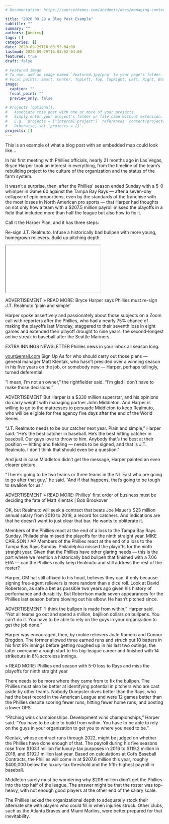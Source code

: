 ```yaml
---
# Documentation: https://sourcethemes.com/academic/docs/managing-content/

title: "2020 09 29 a Blog Post Example"
subtitle: ""
summary: ""
authors: [Andrew]
tags: []
categories: []
date: 2020-09-29T16:03:52-04:00
lastmod: 2020-09-29T16:03:52-04:00
featured: true
draft: false

# Featured image
# To use, add an image named `featured.jpg/png` to your page's folder.
# Focal points: Smart, Center, TopLeft, Top, TopRight, Left, Right, BottomLeft, Bottom, BottomRight.
image:
  caption: ""
  focal_point: ""
  preview_only: false

# Projects (optional).
#   Associate this post with one or more of your projects.
#   Simply enter your project's folder or file name without extension.
#   E.g. `projects = ["internal-project"]` references `content/project/deep-learning/index.md`.
#   Otherwise, set `projects = []`.
projects: []
---
```


This is an example of what a blog post with an embedded map could look like...

In his first meeting with Phillies officials, nearly 21 months ago in Las Vegas, Bryce Harper took an interest in everything, from the timeline of the team’s rebuilding project to the culture of the organization and the status of the farm system.

It wasn’t a surprise, then, after the Phillies' season ended Sunday with a 5-0 whimper in Game 60 against the Tampa Bay Rays — after a seven-day collapse of epic proportions, even by the standards of the franchise with the most losses in North American pro sports — that Harper had thoughts on not only how a team with a $207.5 million payroll missed the playoffs in a field that included more than half the league but also how to fix it.

Call it the Harper Plan, and it has three steps:

Re-sign J.T. Realmuto.
Infuse a historically bad bullpen with more young, homegrown relievers.
Build up pitching depth.
 
<iframe src='www.murraygeo.com/apps/Pellet_Manufacturing.html' ></iframe>

ADVERTISEMENT
» READ MORE: Bryce Harper says Phillies must re-sign J.T. Realmuto ‘plain and simple’

Harper spoke assertively and passionately about those subjects on a Zoom call with reporters after the Phillies, who had a nearly 75% chance of making the playoffs last Monday, staggered to their seventh loss in eight games and extended their playoff drought to nine years, the second-longest active streak in baseball after the Seattle Mariners.

EXTRA INNINGS NEWSLETTER
Phillies news in your inbox all season long.

your@email.com
Sign Up
As for who should carry out those plans — general manager Matt Klentak, who hasn’t presided over a winning season in his five years on the job, or somebody new — Harper, perhaps tellingly, turned deferential.

“I mean, I’m not an owner,” the rightfielder said. “I’m glad I don’t have to make those decisions.”


ADVERTISEMENT
But Harper is a $330 million superstar, and his opinions do carry weight with managing partner John Middleton. And Harper is willing to go to the mattresses to persuade Middleton to keep Realmuto, who will be eligible for free agency five days after the end of the World Series.

“J.T. Realmuto needs to be our catcher next year. Plain and simple," Harper said. “He’s the best catcher in baseball. He’s the best hitting catcher in baseball. Our guys love to throw to him. Anybody that’s the best at their position — hitting and fielding — needs to be signed, and that is J.T. Realmuto. I don’t think that should even be a question."

And just in case Middleton didn’t get the message, Harper painted an even clearer picture.

“There’s going to be two teams or three teams in the NL East who are going to go after that guy," he said. “And if that happens, that’s going to be tough to swallow for us."

ADVERTISEMENT
» READ MORE: Phillies' first order of business must be deciding the fate of Matt Klentak | Bob Brookover

OK, but Realmuto will seek a contract that beats Joe Mauer’s $23 million annual salary from 2010 to 2018, a record for catchers. And indications are that he doesn’t want to just clear that bar. He wants to obliterate it.

Members of the Phillies react at the end of a loss to the Tampa Bay Rays Sunday. Philadelphia missed the playoffs for the ninth straight year.
MIKE CARLSON / AP
Members of the Phillies react at the end of a loss to the Tampa Bay Rays Sunday. Philadelphia missed the playoffs for the ninth straight year.
Given that the Phillies have other glaring needs — this is the part where we mention a historically bad bullpen that finished with a 7.06 ERA — can the Phillies really keep Realmuto and still address the rest of the roster?

Harper, GM hat still affixed to his head, believes they can, if only because signing free-agent relievers is more random than a dice roll. Look at David Robertson, as safe a bet as possible two years ago given his history of performance and durability. But Robertson made seven appearances for the Phillies last season before blowing out his elbow. He hasn’t pitched since.


ADVERTISEMENT
“I think the bullpen is made from within,” Harper said. “Not all teams go out and spend a million, bajillion dollars on bullpens. You can’t do it. You have to be able to rely on the guys in your organization to get the job done.”

Harper was encouraged, then, by rookie relievers JoJo Romero and Connor Brogdon. The former allowed three earned runs and struck out 10 batters in his first 9⅓ innings before getting roughed up in his last two outings; the latter overcame a rough start to his big-league career and finished with 14 strikeouts in 8⅔ scoreless innings.

» READ MORE: Phillies end season with 5-0 loss to Rays and miss the playoffs for ninth straight year

There needs to be more where they came from to fix the bullpen. The Phillies must also be better at identifying potential in pitchers who are cast aside by other teams. Nobody Dumpster dives better than the Rays, who had the best record in the American League and were 12 games better than the Phillies despite scoring fewer runs, hitting fewer home runs, and posting a lower OPS.

“Pitching wins championships. Development wins championships,” Harper said. “You have to be able to build from within. You have to be able to rely on the guys in your organization to get you to where you need to be.”

Klentak, whose contract runs through 2022, might be judged on whether the Phillies have done enough of that. The payroll during his five seasons rose from $103.1 million for luxury-tax purposes in 2016 to $119.2 million in 2018, and $192.1 million last year. Based on calculations at Cot’s Baseball Contracts, the Phillies will come in at $207.6 million this year, roughly $400,000 below the luxury-tax threshold and the fifth-highest payroll in baseball.

Middleton surely must be wondering why $208 million didn’t get the Phillies into the top half of the league. The answer might be that the roster was top-heavy, with not enough good players at the other end of the salary scale.

The Phillies lacked the organizational depth to adequately stock their alternate site with players who could fill in when injuries struck. Other clubs, such as the Atlanta Braves and Miami Marlins, were better prepared for that inevitability.